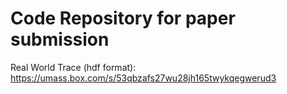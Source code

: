 # Code Repository for paper submission

Real World Trace (hdf format): https://umass.box.com/s/53qbzafs27wu28jh165twykqegwerud3